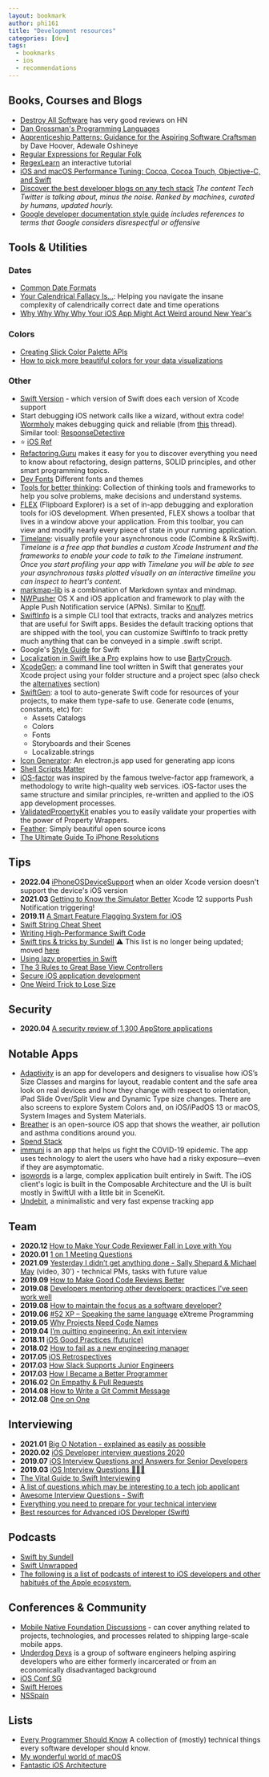 ```yaml
---
layout: bookmark
author: phi161
title: "Development resources"
categories: [dev]
tags:
  - bookmarks
  - ios
  - recommendations
---
```


## Books, Courses and Blogs

* [Destroy All Software](https://www.destroyallsoftware.com/screencasts) has very good reviews on HN
* [Dan Grossman's Programming Languages](https://www.coursera.org/learn/programming-languages/home/welcome)
* [Apprenticeship Patterns: Guidance for the Aspiring Software Craftsman](https://www.goodreads.com/book/show/5608045-apprenticeship-patterns) by Dave Hoover, Adewale Oshineye
* [Regular Expressions for Regular Folk](https://refrf.shreyasminocha.me/)
* [RegexLearn](https://regexlearn.com/) an interactive tutorial
* [iOS and macOS Performance Tuning: Cocoa, Cocoa Touch, Objective-C, and Swift](https://www.oreilly.com/library/view/ios-and-macostm/9780133085501/)
* [Discover the best developer blogs on any tech stack](https://bloggingfordevs.com/trends/) _The content Tech Twitter is talking about, minus the noise. Ranked by machines, curated by humans, updated hourly._
* [Google developer documentation style guide](https://developers.google.com/style/word-list) _includes references to terms that Google considers disrespectful or offensive_


## Tools & Utilities

### Dates

* [Common Date Formats](https://nsscreencast.com/episodes/367-dates-and-times)
* [Your Calendrical Fallacy Is...](http://yourcalendricalfallacyis.com/): Helping you navigate the insane complexity of calendrically correct date and time operations
* [Why Why Why Why Your iOS App Might Act Weird around New Year's](https://app-o-mat.com/post/why-why-why-why)

### Colors

* [Creating Slick Color Palette APIs](https://www.fabisevi.ch/2021/08/24/creating-slick-color-palette-apis/)
* [How to pick more beautiful colors for your data visualizations](https://blog.datawrapper.de/beautifulcolors/)

### Other

* [Swift Version](https://swiftversion.net/) - which version of Swift does each version of Xcode support
* Start debugging iOS network calls like a wizard, without extra code! [Wormholy](https://github.com/pmusolino/Wormholy) makes debugging quick and reliable (from [this](https://www.reddit.com/r/iOSProgramming/comments/nyzoor/what_little_dev_helper_tools_do_you_have/) thread). Similar tool: [ResponseDetective](https://github.com/netguru/ResponseDetective)
* ⭐️ [iOS Ref](https://iosref.com/)
* [Refactoring.Guru](https://refactoring.guru/) makes it easy for you to discover everything you need to know about refactoring, design patterns, SOLID principles, and other smart programming topics.
* [Dev Fonts](https://devfonts.gafi.dev/) Different fonts and themes
* [Tools for better thinking](https://untools.co/): Collection of thinking tools and frameworks to help you solve problems, make decisions and understand systems.
* [FLEX](https://github.com/Flipboard/FLEX) (Flipboard Explorer) is a set of in-app debugging and exploration tools for iOS development. When presented, FLEX shows a toolbar that lives in a window above your application. From this toolbar, you can view and modify nearly every piece of state in your running application.
* [Timelane](http://timelane.tools/): visually profile your asynchronous code (Combine & RxSwift). _Timelane is a free app that bundles a custom Xcode Instrument and the frameworks to enable your code to talk to the Timelane instrument. Once you start profiling your app with Timelane you will be able to see your asynchronous tasks plotted visually on an interactive timeline you can inspect to heart's content._
* [markmap-lib](https://markmap.js.org/) is a combination of Markdown syntax and mindmap.
* [NWPusher](https://github.com/noodlewerk/NWPusher) OS X and iOS application and framework to play with the Apple Push Notification service (APNs). Similar to [Knuff](https://github.com/KnuffApp).
* [SwiftInfo](https://github.com/rockbruno/SwiftInfo) is a simple CLI tool that extracts, tracks and analyzes metrics that are useful for Swift apps. Besides the default tracking options that are shipped with the tool, you can customize SwiftInfo to track pretty much anything that can be conveyed in a simple .swift script.
* Google's [Style Guide](https://google.github.io/swift/) for Swift
* [Localization in Swift like a Pro](https://medium.com/@Dschee/localization-in-swift-like-a-pro-48164203afe2) explains how to use [BartyCrouch](https://github.com/Flinesoft/BartyCrouch).
* [XcodeGen](https://github.com/yonaskolb/XcodeGen): a command line tool written in Swift that generates your Xcode project using your folder structure and a project spec (also check the [alternatives](https://github.com/yonaskolb/XcodeGen#alternatives) section)
* [SwiftGen](https://github.com/SwiftGen/SwiftGen): a tool to auto-generate Swift code for resources of your projects, to make them type-safe to use. Generate code (enums, constants, etc) for:
	* Assets Catalogs
	* Colors
	* Fonts
	* Storyboards and their Scenes
	* Localizable.strings
* [Icon Generator](https://github.com/onmyway133/IconGenerator): An electron.js app used for generating app icons
* [Shell Scripts Matter](https://dev.to/thiht/shell-scripts-matter)
* [iOS-factor](https://ios-factor.com/) was inspired by the famous twelve-factor app framework, a methodology to write high-quality web services. iOS-factor uses the same structure and similar principles, re-written and applied to the iOS app development processes.
* [ValidatedPropertyKit](https://github.com/SvenTiigi/ValidatedPropertyKit) enables you to easily validate your properties with the power of Property Wrappers. 
* [Feather](https://feathericons.com/): Simply beautiful open source icons
* [The Ultimate Guide To iPhone Resolutions ](https://www.paintcodeapp.com/news/ultimate-guide-to-iphone-resolutions)


## Tips

* **2022.04** [iPhoneOSDeviceSupport](https://github.com/filsv/iPhoneOSDeviceSupport) when an older Xcode version doesn't support the device's iOS version
* **2021.03** [Getting to Know the Simulator Better](https://www.andyibanez.com/posts/getting-to-know-the-simulator-better/) Xcode 12 supports Push Notification triggering!
* **2019.11** [A Smart Feature Flagging System for iOS](https://tech.just-eat.com/2019/11/26/a-smart-feature-flagging-system-for-ios/)
* [Swift String Cheat Sheet](https://useyourloaf.com/blog/swift-string-cheat-sheet)
* [Writing High-Performance Swift Code](https://github.com/apple/swift/blob/master/docs/OptimizationTips.rst)
* [Swift tips & tricks by Sundell](https://github.com/JohnSundell/SwiftTips) ⚠️ This list is no longer being updated; moved [here](https://www.swiftbysundell.com/tips)
* [Using lazy properties in Swift](https://www.swiftbysundell.com/posts/using-lazy-properties-in-swift)
* [The 3 Rules to Great Base View Controllers](http://ioscoachfrank.com/2017/05/15/3-rules-to-base-view-controllers.html)
* [Secure iOS application development](https://github.com/felixgr/secure-ios-app-dev)
* [One Weird Trick to Lose Size](https://blog.halide.cam/one-weird-trick-to-lose-size-c0a4013de331)


## Security

* **2020.04** [A security review of 1,300 AppStore applications](https://seredynski.com/articles/a-security-review-of-1300-appstore-applications.html)


## Notable Apps

* [Adaptivity](https://hacknicity.com/adaptivity) is an app for developers and designers to visualise how iOS’s Size Classes and margins for layout, readable content and the safe area look on real devices and how they change with respect to orientation, iPad Slide Over/Split View and Dynamic Type size changes. There are also screens to explore System Colors and, on iOS/iPadOS 13 or macOS, System Images and System Materials.
* [Breather](https://github.com/alexbaramilis/Building-Breather) 
is an open-source iOS app that shows the weather, air pollution and asthma conditions around you.
* [Spend Stack](https://www.spendstack.com/)
* [immuni](https://www.immuni.italia.it/) is an app that helps us fight the COVID-19 epidemic. The app uses technology to alert the users who have had a risky exposure—even if they are asymptomatic.
* [isowords](https://github.com/pointfreeco/isowords) is a large, complex application built entirely in Swift. The iOS client's logic is built in the Composable Architecture and the UI is built mostly in SwiftUI with a little bit in SceneKit.
* [Undebit](https://www.nbelov.com/), a minimalistic and very fast expense tracking app


## Team

* **2020.12** [How to Make Your Code Reviewer Fall in Love with You](https://mtlynch.io/code-review-love/)
* **2020.01** [1 on 1 Meeting Questions](https://github.com/VGraupera/1on1-questions)
* **2021.09** [Yesterday I didn’t get anything done - Sally Shepard & Michael May](https://vimeo.com/showcase/7769418/video/479795163) (video, 30') - technical PMs, tasks with future value
* **2019.09** [How to Make Good Code Reviews Better](https://stackoverflow.blog/2019/09/30/how-to-make-good-code-reviews-better/)
* **2019.08** [Developers mentoring other developers: practices I've seen work well](https://blog.pragmaticengineer.com/developers-mentoring-other-developers/)
* **2019.08** [How to maintain the focus as a software developer?](https://medium.com/flawless-app-stories/how-to-maintain-the-focus-as-a-software-developer-d43aeb25693c)
* **2019.06** [#52 XP – Speaking the same language](https://swifting.io/blog/2019/06/18/52-xp-speaking-the-same-language/) eXtreme Programming
* **2019.05** [Why Projects Need Code Names](https://artsy.github.io/blog/2019/05/10/why-projects-need-codenames/)
* **2019.04** [I’m quitting engineering: An exit interview](https://www.cottondroid.com/blog/exit-interview.html)
* **2018.11** [iOS Good Practices (futurice)](https://github.com/futurice/ios-good-practices)
* **2018.02** [How to fail as a new engineering manager](https://blog.usejournal.com/how-to-fail-as-a-new-engineering-manager-30b5fb617a)
* **2017.05** [iOS Retrospectives](http://artsy.github.io/blog/2017/05/27/ios-retrospectives/)
* **2017.03** [How Slack Supports Junior Engineers](https://slack.engineering/how-slack-supports-junior-engineers-89f6dcfe74a1#.gdk4w4ttn)
* **2017.03** [How I Became a Better Programmer](https://jlongster.com/How-I-Became-Better-Programmer)
* **2016.02** [On Empathy & Pull Requests](https://slack.engineering/on-empathy-pull-requests-979e4257d158)
* **2014.08** [How to Write a Git Commit Message](https://chris.beams.io/posts/git-commit/)
* **2012.08** [One on One](https://a16z.com/2012/08/30/one-on-one/)


## Interviewing

* **2021.01** [Big O Notation - explained as easily as possible](https://thatcomputerscientist.com/big-o-notation-explained-as-easily-as-possible)
* **2020.02** [iOS Developer interview questions 2020](https://ordinarycoding.com/articles/ios-developer-interview-questions-2020/)
* **2019.07** [iOS Interview Questions and Answers for Senior Developers](https://www.tanaschita.com/posts/20190715-ios-interview-questions-and-answers-for-senior-developers-part-1/)
* **2019.03** [iOS Interview Questions 🤯😖😒](https://abhimuralidharan.medium.com/ios-interview-questions-736e27a96a74)
* [The Vital Guide to Swift Interviewing](https://www.toptal.com/swift#hiring-guide)
* [A list of questions which may be interesting to a tech job applicant](https://github.com/viraptor/reverse-interview/blob/master/README.md)
* [Awesome Interview Questions - Swift](https://github.com/MaximAbramchuck/awesome-interview-questions#swift)
* [Everything you need to prepare for your technical interview](https://github.com/andreis/interview)
* [Best resources for Advanced iOS Developer (Swift)](https://medium.com/flawless-app-stories/best-resources-for-advanced-ios-developer-swift-ade30374593d)


## Podcasts

* [Swift by Sundell](https://www.swiftbysundell.com/podcast/)
* [Swift Unwrapped](https://spec.fm/podcasts/swift-unwrapped)
* [The following is a list of podcasts of interest to iOS developers and other habitués of the Apple ecosystem.](https://github.com/vermont42/Podcasts)


## Conferences & Community

* [Mobile Native Foundation Discussions](https://github.com/MobileNativeFoundation/discussions/discussions) - can cover anything related to projects, technologies, and processes related to shipping large-scale mobile apps.
* [Underdog Devs](https://www.underdogdevs.org/) is a group of software engineers helping aspiring developers who are either formerly incarcerated or from an economically disadvantaged background
* [iOS Conf SG](https://www.youtube.com/c/iOSConfSG/videos)
* [Swift Heroes](https://www.youtube.com/playlist?list=PLfCiO1zYKkAQ8jelBHLYqNd98dWoB7850)
* [NSSpain](https://vimeo.com/showcase/7769418)


## Lists

* [Every Programmer Should Know](https://github.com/mr-mig/every-programmer-should-know) A collection of (mostly) technical things every software developer should know.
* [My wonderful world of macOS](https://github.com/nikitavoloboev/my-mac-os/)
* [Fantastic iOS Architecture](https://github.com/onmyway133/fantastic-ios-architecture)
